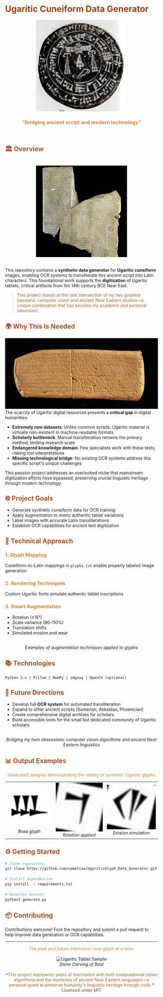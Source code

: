 # <span style="color:#8B4513">Ugaritic Cuneiform Data Generator</span>

<div align="center">
  
<img src="assets/seal.png" alt="Ugaritic Cuneiform Icon" width="300" height="300"/>

  
  ### <span style="color:#CD853F">"Bridging ancient script and modern technology"</span>
  <br>
</div>

## <span style="color:#A0522D">🏛️ Overview</span>
<br>
<div align="center">
<img src="assets/slabs.png" alt="Ugaritic Slabs" width="300" height="300">
</div>
<br>

This repository contains a **synthetic data generator** for **Ugaritic cuneiform** images, enabling OCR systems to transliterate this ancient script into Latin characters. This foundational work supports the **digitization** of Ugaritic tablets, critical artifacts from the 14th century BCE Near East.

> <span style="color:#996633">This project stands at the rare intersection of my two greatest passions: computer vision and ancient Near Eastern studies—a unique combination that has become my academic and personal obsession.</span>

## <span style="color:#A0522D">🌍 Why This Is Needed</span><br>
![sample](assets/sample.png)<br>
The scarcity of Ugaritic digital resources presents a **critical gap** in digital humanities:

- **Extremely rare datasets**: Unlike common scripts, Ugaritic material is virtually non-existent in machine-readable formats
- **Scholarly bottleneck**: Manual transliteration remains the primary method, limiting research scale
- **Endangered knowledge domain**: Few specialists work with these texts, risking lost interpretations
- **Missing technological bridge**: No existing OCR systems address this specific script's unique challenges

This passion project addresses an overlooked niche that mainstream digitization efforts have bypassed, preserving crucial linguistic heritage through modern technology.

## <span style="color:#A0522D">🌐 Project Goals</span>

- Generate synthetic cuneiform data for OCR training
- Apply augmentation to mimic authentic tablet variations
- Label images with accurate Latin transliterations
- Establish OCR capabilities for ancient text digitization

## <span style="color:#A0522D">🔬 Technical Approach</span>

### <span style="color:#CD853F">1. Glyph Mapping</span>
Cuneiform-to-Latin mappings in `glyphs.txt` enable properly labeled image generation

### <span style="color:#CD853F">2. Rendering Techniques</span>
Custom Ugaritic fonts simulate authentic tablet inscriptions

### <span style="color:#CD853F">3. Smart Augmentation</span>
- Rotation (±15°)
- Scale variance (90-110%)
- Translation shifts
- Simulated erosion and wear

<div align="center">
  <br>
  <i>Examples of augmentation techniques applied to glyphs</i>
</div>

## <span style="color:#A0522D">📚 Technologies</span>

```
Python 3.x | Pillow | NumPy | imgaug | OpenCV (optional)
```

## <span style="color:#A0522D">🚀 Future Directions</span>

- Develop full **OCR system** for automated transliteration
- Expand to other ancient scripts (Sumerian, Akkadian, Phoenician)
- Create comprehensive digital archives for scholars
- Build accessible tools for the small but dedicated community of Ugaritic scholars

<div align="center">
  
  <br>
  <i>Bridging my twin obsessions: computer vision algorithms and ancient Near Eastern linguistics</i>
</div>

## <span style="color:#A0522D">📊 Output Examples</span>
<div align="center">
  <p><span style="color:#CD853F">Generated samples demonstrating the variety of synthetic Ugaritic glyphs</span></p>
  <table>
    <tr>
      <td align="center">
        <img src="assets/output1.png" alt="Output Example 1" width="250px">
        <br>
        <i>Base glyph</i>
      </td>
      <td align="center">
        <img src="assets/output2.png" alt="Output Example 2" width="250px">
        <br>
        <i>Rotation applied</i>
      </td>
      <td align="center">
        <img src="assets/output3.png" alt="Output Example 3" width="250px">
        <br>
        <i>Erosion simulation</i>
      </td>
    </tr>
  </table>
</div>

## <span style="color:#A0522D">⚙️ Getting Started</span>

```bash
# Clone repository
git clone https://github.com/samaltaa/UgariticGlyph_Data_Generator.git

# Install dependencies
pip install -r requirements.txt

# Generate dataset
python3 generate.py
```

## <span style="color:#A0522D">📦 Contributing</span>

Contributions welcome! Fork the repository and submit a pull request to help improve data generation or OCR capabilities.

---

<div align="center">
  <span style="color:#CD853F"><i>The past and future intertwine—one glyph at a time.</i></span>
  <br><br>
  <img src="https://archaeology.org/wp-content/uploads/2021/06/Ugarit-Baal-Stela-short.jpg" alt="Ugaritic Tablet Sample" height="500" width="300">
  <br>
  <i>Stone Carving of Baal</i>
  <br><br>
  <span style="color:#996633">❝This project represents years of fascination with both computational vision algorithms and the mysteries of ancient Near Eastern languages—a personal quest to preserve humanity's linguistic heritage through code.❞</span>
</div>

<div align="center">
  <span style="color:#8B4513">Licensed under MIT</span>
</div>
